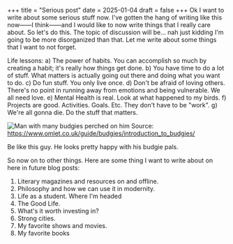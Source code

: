 +++ 
title = "Serious post" 
date = 2025-01-04 
draft = false 
+++
Ok I want to write about some serious stuff now. I've gotten the hang of writing like this now——I think——and I would like 
to now write things that I really care about. So let's do this. The topic of discussion will be... nah just kidding I'm going to 
be more disorganized than that. Let me write about some things that I want to not forget. 

Life lessons:
  a) The power of habits. You can accomplish so much by creating a habit; it's really how things get done.
  b) You have time to do a lot of stuff. What matters is actually going out there and doing what you want to do.
  c) Do fun stuff. You only live once.
  d) Don't be afraid of loving others. There's no point in running away from emotions and being vulnerable. We all need love.
  e) Mental Health is real. Look at what happened to my birds.
  f) Projects are good. Activities. Goals. Etc. They don't have to be "work".
  g) We're all gonna die. Do the stuff that matters.

![Man with many budgies perched on him](https://www.omlet.co.uk/images/cache/800/450/budgies-introduction-to-budgies-splash-home-sweet-home--dsc-0140_199bd09d.jpg)
Source: https://www.omlet.co.uk/guide/budgies/introduction_to_budgies/

Be like this guy. He looks pretty happy with his budgie pals.

So now on to other things. Here are some thing I want to write about on here in future blog posts:
1. Literary magazines and resources on and offline.
2. Philosophy and how we can use it in modernity.
3. Life as a student. Where I'm headed
4. The Good Life. 
5. What's it worth investing in?
6. Strong cities.
7. My favorite shows and movies.
8. My favorite books



